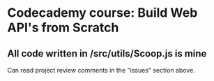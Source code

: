 # Codecademy course: Build Web API's from Scratch

## All code written in /src/utils/Scoop.js is mine

Can read project review comments in the "issues" section above.
